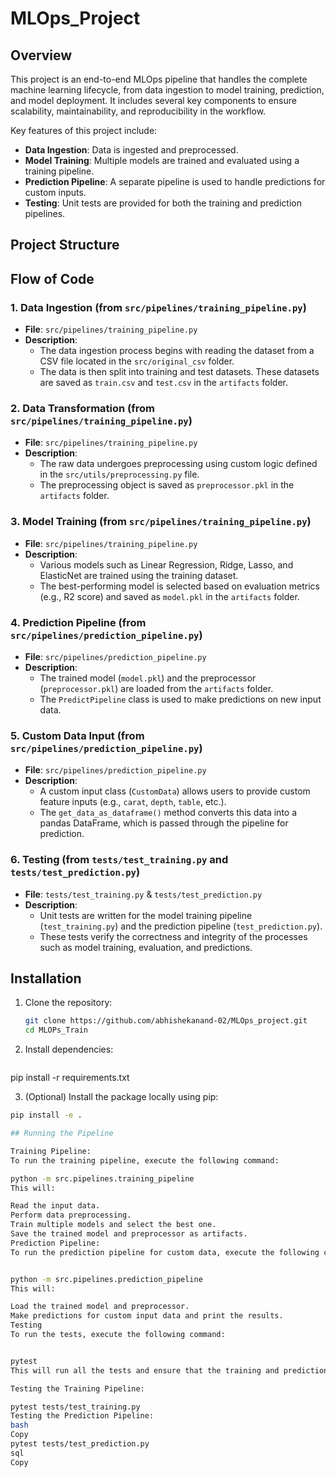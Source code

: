 # MLOps_Project

## Overview

This project is an end-to-end MLOps pipeline that handles the complete machine learning lifecycle, from data ingestion to model training, prediction, and model deployment. It includes several key components to ensure scalability, maintainability, and reproducibility in the workflow.

Key features of this project include:
- **Data Ingestion**: Data is ingested and preprocessed.
- **Model Training**: Multiple models are trained and evaluated using a training pipeline.
- **Prediction Pipeline**: A separate pipeline is used to handle predictions for custom inputs.
- **Testing**: Unit tests are provided for both the training and prediction pipelines.

## Project Structure


## Flow of Code

### 1. **Data Ingestion** (from `src/pipelines/training_pipeline.py`)
   - **File**: `src/pipelines/training_pipeline.py`
   - **Description**: 
     - The data ingestion process begins with reading the dataset from a CSV file located in the `src/original_csv` folder.
     - The data is then split into training and test datasets. These datasets are saved as `train.csv` and `test.csv` in the `artifacts` folder.

### 2. **Data Transformation** (from `src/pipelines/training_pipeline.py`)
   - **File**: `src/pipelines/training_pipeline.py`
   - **Description**: 
     - The raw data undergoes preprocessing using custom logic defined in the `src/utils/preprocessing.py` file.
     - The preprocessing object is saved as `preprocessor.pkl` in the `artifacts` folder.

### 3. **Model Training** (from `src/pipelines/training_pipeline.py`)
   - **File**: `src/pipelines/training_pipeline.py`
   - **Description**: 
     - Various models such as Linear Regression, Ridge, Lasso, and ElasticNet are trained using the training dataset.
     - The best-performing model is selected based on evaluation metrics (e.g., R2 score) and saved as `model.pkl` in the `artifacts` folder.

### 4. **Prediction Pipeline** (from `src/pipelines/prediction_pipeline.py`)
   - **File**: `src/pipelines/prediction_pipeline.py`
   - **Description**:
     - The trained model (`model.pkl`) and the preprocessor (`preprocessor.pkl`) are loaded from the `artifacts` folder.
     - The `PredictPipeline` class is used to make predictions on new input data.

### 5. **Custom Data Input** (from `src/pipelines/prediction_pipeline.py`)
   - **File**: `src/pipelines/prediction_pipeline.py`
   - **Description**:
     - A custom input class (`CustomData`) allows users to provide custom feature inputs (e.g., `carat`, `depth`, `table`, etc.).
     - The `get_data_as_dataframe()` method converts this data into a pandas DataFrame, which is passed through the pipeline for prediction.

### 6. **Testing** (from `tests/test_training.py` and `tests/test_prediction.py`)
   - **File**: `tests/test_training.py` & `tests/test_prediction.py`
   - **Description**:
     - Unit tests are written for the model training pipeline (`test_training.py`) and the prediction pipeline (`test_prediction.py`).
     - These tests verify the correctness and integrity of the processes such as model training, evaluation, and predictions.

## Installation

1. Clone the repository:
   ```bash
   git clone https://github.com/abhishekanand-02/MLOps_project.git
   cd MLOPs_Train

2. Install dependencies:
   ```bash
pip install -r requirements.txt

3. (Optional) Install the package locally using pip:
  ```bash
pip install -e .

## Running the Pipeline

Training Pipeline:
To run the training pipeline, execute the following command:

python -m src.pipelines.training_pipeline
This will:

Read the input data.
Perform data preprocessing.
Train multiple models and select the best one.
Save the trained model and preprocessor as artifacts.
Prediction Pipeline:
To run the prediction pipeline for custom data, execute the following command:


python -m src.pipelines.prediction_pipeline
This will:

Load the trained model and preprocessor.
Make predictions for custom input data and print the results.
Testing
To run the tests, execute the following command:


pytest
This will run all the tests and ensure that the training and prediction pipelines work as expected.

Testing the Training Pipeline:

pytest tests/test_training.py
Testing the Prediction Pipeline:
bash
Copy
pytest tests/test_prediction.py
sql
Copy

